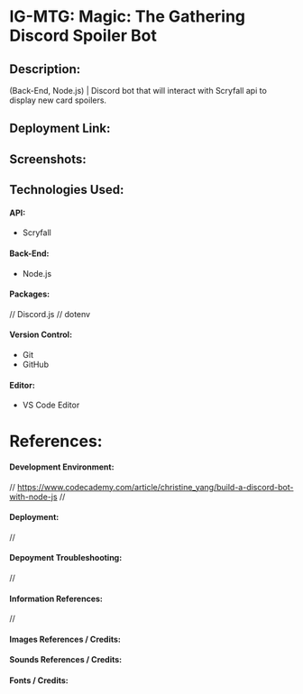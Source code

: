 # IG-MTG: Magic: The Gathering Discord Spoiler Bot

## Description:
(Back-End, Node.js) | Discord bot that will interact with Scryfall api to display new card spoilers.

## Deployment Link:

## Screenshots:
<!-- ![Screenshot](/io.png) -->

## Technologies Used:
#### API:
- Scryfall
#### Back-End:
- Node.js
#### Packages:
// Discord.js
// dotenv
#### Version Control:
- Git
- GitHub
#### Editor:
- VS Code Editor
# References:
#### Development Environment:
// https://www.codecademy.com/article/christine_yang/build-a-discord-bot-with-node-js
// 
#### Deployment:
// 
#### Depoyment Troubleshooting:
//
#### Information References:
// 
#### Images References / Credits:
#### Sounds References / Credits:
#### Fonts / Credits:
